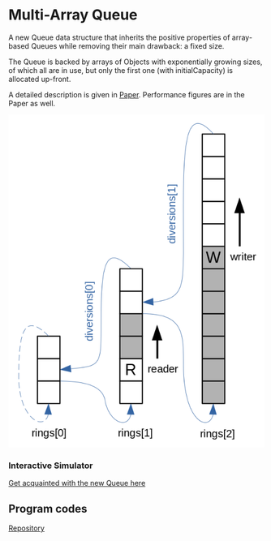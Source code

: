 # Multi-Array Queue

A new Queue data structure that inherits the positive properties of array-based Queues
while removing their main drawback: a fixed size.

The Queue is backed by arrays of Objects with exponentially growing sizes, of which all are in use,
but only the first one (with initialCapacity) is allocated up-front.

A detailed description is given in [Paper](Paper_MultiArrayQueue.pdf).
Performance figures are in the Paper as well.

![Diagram_MultiArrayQueue](Diagram_MultiArrayQueue.png)

### Interactive Simulator

[Get acquainted with the new Queue here](Simulator_MultiArrayQueue.html)

## Program codes

[Repository](https://github.com/MultiArrayQueue/MultiArrayQueue)

